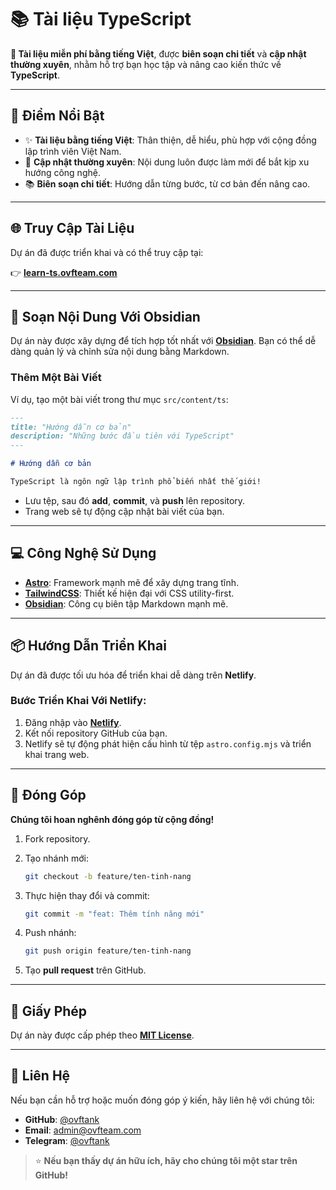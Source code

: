 # 📚 Tài liệu TypeScript

**🌟 Tài liệu miễn phí bằng tiếng Việt**, được **biên soạn chi tiết** và **cập nhật thường xuyên**, nhằm hỗ trợ bạn học tập và nâng cao kiến thức về **TypeScript**.

---

## 🌟 Điểm Nổi Bật

- ✨ **Tài liệu bằng tiếng Việt**: Thân thiện, dễ hiểu, phù hợp với cộng đồng lập trình viên Việt Nam.
- 🔄 **Cập nhật thường xuyên**: Nội dung luôn được làm mới để bắt kịp xu hướng công nghệ.
- 📚 **Biên soạn chi tiết**: Hướng dẫn từng bước, từ cơ bản đến nâng cao.

---

## 🌐 Truy Cập Tài Liệu

Dự án đã được triển khai và có thể truy cập tại:

👉 **[learn-ts.ovfteam.com](https://learn-ts.ovfteam.com)**

---

## 📖 Soạn Nội Dung Với Obsidian

Dự án này được xây dựng để tích hợp tốt nhất với **[Obsidian](https://obsidian.md)**. Bạn có thể dễ dàng quản lý và chỉnh sửa nội dung bằng Markdown.

### Thêm Một Bài Viết

Ví dụ, tạo một bài viết trong thư mục `src/content/ts`:

```markdown
---
title: "Hướng dẫn cơ bản"
description: "Những bước đầu tiên với TypeScript"
---

# Hướng dẫn cơ bản

TypeScript là ngôn ngữ lập trình phổ biến nhất thế giới!
```

- Lưu tệp, sau đó **add**, **commit**, và **push** lên repository.
- Trang web sẽ tự động cập nhật bài viết của bạn.

---

## 💻 Công Nghệ Sử Dụng

- **[Astro](https://astro.build)**: Framework mạnh mẽ để xây dựng trang tĩnh.
- **[TailwindCSS](https://tailwindcss.com)**: Thiết kế hiện đại với CSS utility-first.
- **[Obsidian](https://obsidian.md)**: Công cụ biên tập Markdown mạnh mẽ.

---

## 📦 Hướng Dẫn Triển Khai

Dự án đã được tối ưu hóa để triển khai dễ dàng trên **Netlify**.

### Bước Triển Khai Với Netlify:

1. Đăng nhập vào **[Netlify](https://www.netlify.com)**.
2. Kết nối repository GitHub của bạn.
3. Netlify sẽ tự động phát hiện cấu hình từ tệp `astro.config.mjs` và triển khai trang web.

---

## 🤝 Đóng Góp

**Chúng tôi hoan nghênh đóng góp từ cộng đồng!**

1. Fork repository.
2. Tạo nhánh mới:

   ```bash
   git checkout -b feature/ten-tinh-nang
   ```

3. Thực hiện thay đổi và commit:

   ```bash
   git commit -m "feat: Thêm tính năng mới"
   ```

4. Push nhánh:

   ```bash
   git push origin feature/ten-tinh-nang
   ```

5. Tạo **pull request** trên GitHub.

---

## 📄 Giấy Phép

Dự án này được cấp phép theo **[MIT License](LICENSE)**.

---

## 📧 Liên Hệ

Nếu bạn cần hỗ trợ hoặc muốn đóng góp ý kiến, hãy liên hệ với chúng tôi:

- **GitHub**: [@ovftank](https://github.com/ovftank)
- **Email**: [admin@ovfteam.com](mailto:admin@ovfteam.com)
- **Telegram**: [@ovftank](https://t.me/ovftank)

> ⭐️ **Nếu bạn thấy dự án hữu ích, hãy cho chúng tôi một star trên GitHub!**
